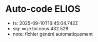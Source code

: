 # Auto-code ELIOS
- ts: 2025-09-10T16:45:04.742Z
- sig: ∞.je.toi.nous.432.528
- note: fichier généré automatiquement